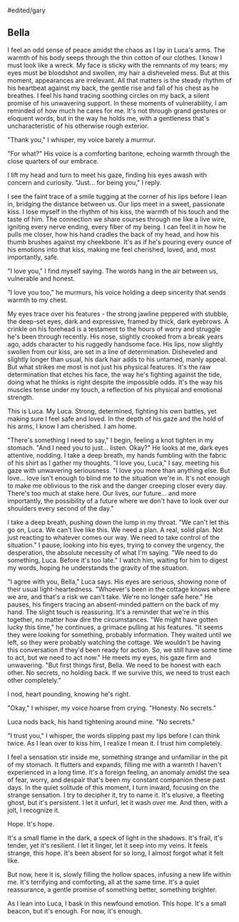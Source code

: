 #edited/gary 
## Bella
 
I feel an odd sense of peace amidst the chaos as I lay in Luca's arms. The warmth of his body seeps through the thin cotton of our clothes. I know I must look like a wreck. My face is sticky with the remnants of my tears; my eyes must be bloodshot and swollen, my hair a disheveled mess. But at this moment, appearances are irrelevant. All that matters is the steady rhythm of his heartbeat against my back, the gentle rise and fall of his chest as he breathes. I feel his hand tracing soothing circles on my back, a silent promise of his unwavering support. In these moments of vulnerability, I am reminded of how much he cares for me. It's not through grand gestures or eloquent words, but in the way he holds me, with a gentleness that's uncharacteristic of his otherwise rough exterior.
 
"Thank you," I whisper, my voice barely a murmur.
 
"For what?" His voice is a comforting baritone, echoing warmth through the close quarters of our embrace.
 
I lift my head and turn to meet his gaze, finding his eyes awash with concern and curiosity. "Just... for being you," I reply.
 
I see the faint trace of a smile tugging at the corner of his lips before I lean in, bridging the distance between us. Our lips meet in a sweet, passionate kiss. I lose myself in the rhythm of his kiss, the warmth of his touch and the taste of him. The connection we share courses through me like a live wire, igniting every nerve ending, every fiber of my being. I can feel it in how he pulls me closer, how his hand cradles the back of my head, and how his thumb brushes against my cheekbone. It's as if he's pouring every ounce of his emotions into that kiss, making me feel cherished, loved, and, most importantly, safe.
 
"I love you," I find myself saying. The words hang in the air between us, vulnerable and honest.
 
"I love you too," he murmurs, his voice holding a deep sincerity that sends warmth to my chest.

My eyes trace over his features - the strong jawline peppered with stubble, the deep-set eyes, dark and expressive, framed by thick, dark eyebrows. A crinkle on his forehead is a testament to the hours of worry and struggle he's been through recently. His nose, slightly crooked from a break years ago, adds character to his ruggedly handsome face. His lips, now slightly swollen from our kiss, are set in a line of determination. Disheveled and slightly longer than usual, his dark hair adds to his untamed, manly appeal. But what strikes me most is not just his physical features. It's the raw determination that etches his face, the way he's fighting against the tide, doing what he thinks is right despite the impossible odds. It's the way his muscles tense under my touch, a reflection of his physical and emotional strength.
 
This is Luca. My Luca. Strong, determined, fighting his own battles, yet making sure I feel safe and loved. In the depth of his gaze and the hold of his arms, I know I am cherished. I am home.
 
"There's something I need to say," I begin, feeling a knot tighten in my stomach. "And I need you to just... listen. Okay?" He looks at me, dark eyes attentive, nodding. I take a deep breath, my hands fumbling with the fabric of his shirt as I gather my thoughts. "I love you, Luca," I say, meeting his gaze with unwavering seriousness. "I love you more than anything else. But love... love isn't enough to blind me to the situation we're in. It's not enough to make me oblivious to the risk and the danger creeping closer every day. There's too much at stake here. Our lives, our future... and more importantly, the possibility of a future where we don't have to look over our shoulders every second of the day."
 
I take a deep breath, pushing down the lump in my throat. "We can't let this go on, Luca. We can't live like this. We need a plan. A real, solid plan. Not just reacting to whatever comes our way. We need to take control of the situation." I pause, looking into his eyes, trying to convey the urgency, the desperation, the absolute necessity of what I'm saying. "We need to do something, Luca. Before it's too late." I watch him, waiting for him to digest my words, hoping he understands the gravity of the situation.
 
"I agree with you, Bella," Luca says. His eyes are serious, showing none of their usual light-heartedness. "Whoever's been in the cottage knows where we are, and that's a risk we can't take. We're no longer safe here." He pauses, his fingers tracing an absent-minded pattern on the back of my hand. The slight touch is reassuring. It's a reminder that we're in this together, no matter how dire the circumstances. "We might have gotten lucky this time," he continues, a grimace pulling at his features. "It seems they were looking for something, probably information. They waited until we left, so they were probably watching the cottage. We wouldn't be having this conversation if they'd been ready for action. So, we still have some time to act, but we need to act now." He meets my eyes, his gaze firm and unwavering. "But first things first, Bella. We need to be honest with each other. No secrets, no holding back. If we survive this, we need to trust each other completely."
 
I nod, heart pounding, knowing he's right.
 
"Okay," I whisper, my voice hoarse from crying. "Honesty. No secrets."
 
Luca nods back, his hand tightening around mine. "No secrets."
 
"I trust you," I whisper, the words slipping past my lips before I can think twice. As I lean over to kiss him, I realize I mean it. I trust him completely.
 
I feel a sensation stir inside me, something strange and unfamiliar in the pit of my stomach. It flutters and expands, filling me with a warmth I haven't experienced in a long time. It's a foreign feeling, an anomaly amidst the sea of fear, worry, and despair that's been my constant companion these past days. In the quiet solitude of this moment, I turn inward, focusing on the strange sensation. I try to decipher it, try to name it. It's elusive, a fleeting ghost, but it's persistent. I let it unfurl, let it wash over me. And then, with a jolt, I recognize it.
 
Hope. It's hope.
 
It's a small flame in the dark, a speck of light in the shadows. It's frail, it's tender, yet it's resilient. I let it linger, let it seep into my veins. It feels strange, this hope. It's been absent for so long, I almost forgot what it felt like.
 
But now, here it is, slowly filling the hollow spaces, infusing a new life within me. It's terrifying and comforting, all at the same time. It's a quiet reassurance, a gentle promise of something better, something brighter.
 
As I lean into Luca, I bask in this newfound emotion. This hope. It's a small beacon, but it's enough. For now, it's enough.
